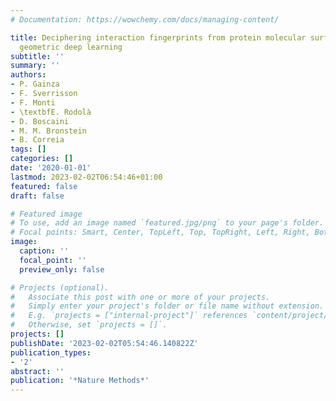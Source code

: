 ```yaml
---
# Documentation: https://wowchemy.com/docs/managing-content/

title: Deciphering interaction fingerprints from protein molecular surfaces using
  geometric deep learning
subtitle: ''
summary: ''
authors:
- P. Gainza
- F. Sverrisson
- F. Monti
- \textbfE. Rodolà
- D. Boscaini
- M. M. Bronstein
- B. Correia
tags: []
categories: []
date: '2020-01-01'
lastmod: 2023-02-02T06:54:46+01:00
featured: false
draft: false

# Featured image
# To use, add an image named `featured.jpg/png` to your page's folder.
# Focal points: Smart, Center, TopLeft, Top, TopRight, Left, Right, BottomLeft, Bottom, BottomRight.
image:
  caption: ''
  focal_point: ''
  preview_only: false

# Projects (optional).
#   Associate this post with one or more of your projects.
#   Simply enter your project's folder or file name without extension.
#   E.g. `projects = ["internal-project"]` references `content/project/deep-learning/index.md`.
#   Otherwise, set `projects = []`.
projects: []
publishDate: '2023-02-02T05:54:46.140822Z'
publication_types:
- '2'
abstract: ''
publication: '*Nature Methods*'
---
```

